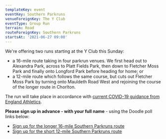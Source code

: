 ```yaml
---
templateKey: event
eventKey: Southern Parkruns
venueForeignKey: The Y Club
eventType: Group Run
terrain: Road
routeForeignKey: Southern Parkruns
startsAt: '2021-06-27 09:00'
---
```

We're offering two runs starting at the Y Club this Sunday:

* a 16-mile route taking in four parkrun venues. We first head out to Alexandra Park, across to Platt Fields Park, 
  then down to Fletcher Moss Park and finally onto Longford Park before heading for home; or
* a 12-mile route which follows the same course, but cuts out Fletcher Moss Park by turning onto Mauldeth Road West and
  rejoining the course of the longer route in Chorlton.

The run will take place in accordance with [current COVID-19
guidance from England Athletics](/about/coronavirus-group-running-guidance/).

**Please sign up in advance - with your full name** - using the
Doodle poll links below:

* [Sign up for the longer 16-mile Southern Parkruns route](https://doodle.com/poll/ahx33vznfgi259h4)
* [Sign up for the short 12-mile Southern Parkruns route](https://doodle.com/poll/hz5gadgpq984a62m)

